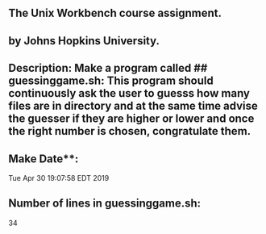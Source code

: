 ## The Unix Workbench course assignment.
## by Johns Hopkins University.
## Description: Make a program called ## **guessinggame.sh**:    This program should continuously ask the user to guesss how many files are in directory and at the same time advise the guesser if they are higher or lower and once the right number is chosen, **congratulate them.**
## Make Date**:
Tue Apr 30 19:07:58 EDT 2019
## Number of lines in guessinggame.sh:
34
